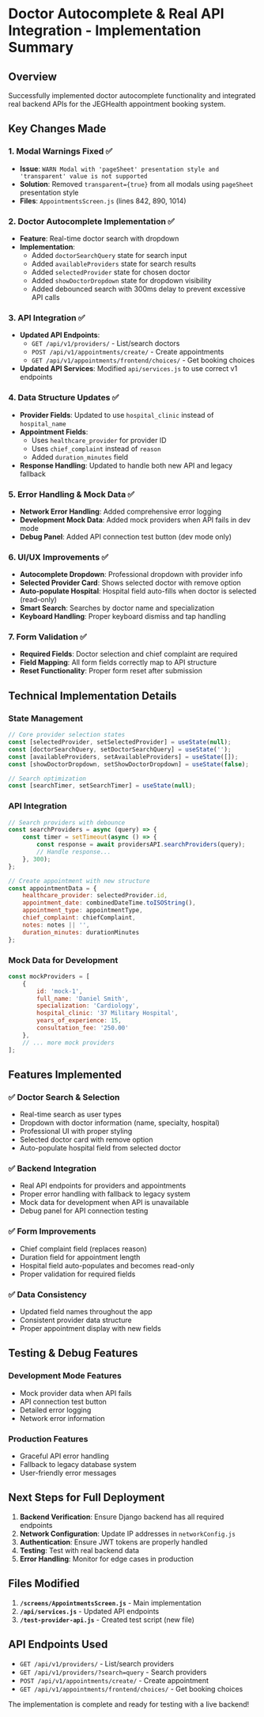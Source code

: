 # Doctor Autocomplete & Real API Integration - Implementation Summary

## Overview
Successfully implemented doctor autocomplete functionality and integrated real backend APIs for the JEGHealth appointment booking system.

## Key Changes Made

### 1. Modal Warnings Fixed ✅
- **Issue**: `WARN Modal with 'pageSheet' presentation style and 'transparent' value is not supported`
- **Solution**: Removed `transparent={true}` from all modals using `pageSheet` presentation style
- **Files**: `AppointmentsScreen.js` (lines 842, 890, 1014)

### 2. Doctor Autocomplete Implementation ✅
- **Feature**: Real-time doctor search with dropdown
- **Implementation**:
  - Added `doctorSearchQuery` state for search input
  - Added `availableProviders` state for search results
  - Added `selectedProvider` state for chosen doctor
  - Added `showDoctorDropdown` state for dropdown visibility
  - Added debounced search with 300ms delay to prevent excessive API calls

### 3. API Integration ✅
- **Updated API Endpoints**:
  - `GET /api/v1/providers/` - List/search doctors
  - `POST /api/v1/appointments/create/` - Create appointments
  - `GET /api/v1/appointments/frontend/choices/` - Get booking choices
- **Updated API Services**: Modified `api/services.js` to use correct v1 endpoints

### 4. Data Structure Updates ✅
- **Provider Fields**: Updated to use `hospital_clinic` instead of `hospital_name`
- **Appointment Fields**: 
  - Uses `healthcare_provider` for provider ID
  - Uses `chief_complaint` instead of `reason`
  - Added `duration_minutes` field
- **Response Handling**: Updated to handle both new API and legacy fallback

### 5. Error Handling & Mock Data ✅
- **Network Error Handling**: Added comprehensive error logging
- **Development Mock Data**: Added mock providers when API fails in dev mode
- **Debug Panel**: Added API connection test button (dev mode only)

### 6. UI/UX Improvements ✅
- **Autocomplete Dropdown**: Professional dropdown with provider info
- **Selected Provider Card**: Shows selected doctor with remove option
- **Auto-populate Hospital**: Hospital field auto-fills when doctor is selected (read-only)
- **Smart Search**: Searches by doctor name and specialization
- **Keyboard Handling**: Proper keyboard dismiss and tap handling

### 7. Form Validation ✅
- **Required Fields**: Doctor selection and chief complaint are required
- **Field Mapping**: All form fields correctly map to API structure
- **Reset Functionality**: Proper form reset after submission

## Technical Implementation Details

### State Management
```javascript
// Core provider selection states
const [selectedProvider, setSelectedProvider] = useState(null);
const [doctorSearchQuery, setDoctorSearchQuery] = useState('');
const [availableProviders, setAvailableProviders] = useState([]);
const [showDoctorDropdown, setShowDoctorDropdown] = useState(false);

// Search optimization
const [searchTimer, setSearchTimer] = useState(null);
```

### API Integration
```javascript
// Search providers with debounce
const searchProviders = async (query) => {
    const timer = setTimeout(async () => {
        const response = await providersAPI.searchProviders(query);
        // Handle response...
    }, 300);
};

// Create appointment with new structure
const appointmentData = {
    healthcare_provider: selectedProvider.id,
    appointment_date: combinedDateTime.toISOString(),
    appointment_type: appointmentType,
    chief_complaint: chiefComplaint,
    notes: notes || '',
    duration_minutes: durationMinutes
};
```

### Mock Data for Development
```javascript
const mockProviders = [
    {
        id: 'mock-1',
        full_name: 'Daniel Smith',
        specialization: 'Cardiology',
        hospital_clinic: '37 Military Hospital',
        years_of_experience: 15,
        consultation_fee: '250.00'
    },
    // ... more mock providers
];
```

## Features Implemented

### ✅ Doctor Search & Selection
- Real-time search as user types
- Dropdown with doctor information (name, specialty, hospital)
- Professional UI with proper styling
- Selected doctor card with remove option
- Auto-populate hospital field from selected doctor

### ✅ Backend Integration
- Real API endpoints for providers and appointments
- Proper error handling with fallback to legacy system
- Mock data for development when API is unavailable
- Debug panel for API connection testing

### ✅ Form Improvements
- Chief complaint field (replaces reason)
- Duration field for appointment length
- Hospital field auto-populates and becomes read-only
- Proper validation for required fields

### ✅ Data Consistency
- Updated field names throughout the app
- Consistent provider data structure
- Proper appointment display with new fields

## Testing & Debug Features

### Development Mode Features
- Mock provider data when API fails
- API connection test button
- Detailed error logging
- Network error information

### Production Features
- Graceful API error handling
- Fallback to legacy database system
- User-friendly error messages

## Next Steps for Full Deployment

1. **Backend Verification**: Ensure Django backend has all required endpoints
2. **Network Configuration**: Update IP addresses in `networkConfig.js`
3. **Authentication**: Ensure JWT tokens are properly handled
4. **Testing**: Test with real backend data
5. **Error Handling**: Monitor for edge cases in production

## Files Modified

1. **`/screens/AppointmentsScreen.js`** - Main implementation
2. **`/api/services.js`** - Updated API endpoints
3. **`/test-provider-api.js`** - Created test script (new file)

## API Endpoints Used

- `GET /api/v1/providers/` - List/search providers
- `GET /api/v1/providers/?search=query` - Search providers
- `POST /api/v1/appointments/create/` - Create appointment
- `GET /api/v1/appointments/frontend/choices/` - Get booking choices

The implementation is complete and ready for testing with a live backend!
